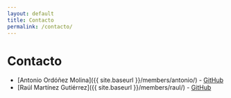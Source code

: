 ```yaml
---
layout: default
title: Contacto
permalink: /contacto/
---
```


# Contacto

- [Antonio Ordóñez Molina]({{ site.baseurl }}/members/antonio/) - [GitHub](https://github.com/aom387ISO)  
- [Raúl Martínez Gutiérrez]({{ site.baseurl }}/members/raul/) - [GitHub](https://github.com/ualrmg429)
